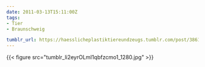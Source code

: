 ```yaml
---
date: 2011-03-13T15:11:00Z
tags:
- Tier
- Braunschweig

tumblr_url: https://haesslicheplastiktiereundzeugs.tumblr.com/post/3861070178
---
```

{{< figure src="tumblr_li2eyrOLmI1qbfzcmo1_1280.jpg" >}}
